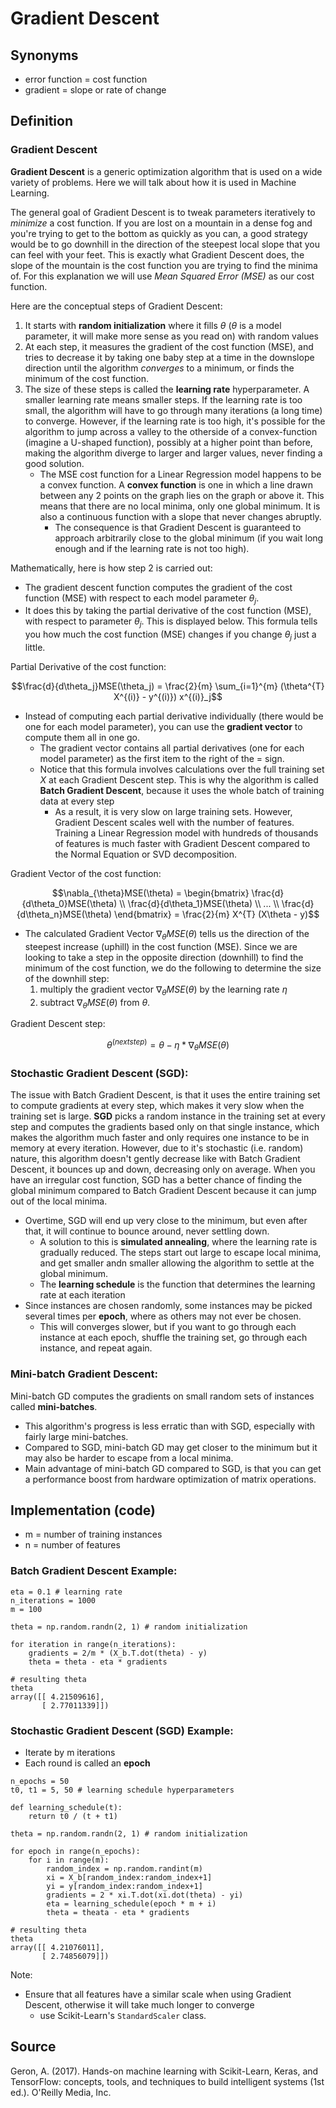 # Gradient Descent

## Synonyms
* error function = cost function
* gradient = slope or rate of change

## Definition
### Gradient Descent
**Gradient Descent** is a generic optimization algorithm that is used on a wide variety of problems. Here we will talk about how it is used in Machine Learning. 

The general goal of Gradient Descent is to tweak parameters iteratively to *minimize* a cost function. If you are lost on a mountain in a dense fog and you're trying to get to the bottom as quickly as you can, a good strategy would be to go downhill in the direction of the steepest local slope that you can feel with your feet. This is exactly what Gradient Descent does, the slope of the mountain is the cost function you are trying to find the minima of. For this explanation we will use *Mean Squared Error (MSE)* as our cost function. 

Here are the conceptual steps of Gradient Descent: 
1. It starts with **random initialization** where it fills $\theta$ ($\theta$ is a model parameter, it will make more sense as you read on) with random values
2. At each step, it measures the gradient of the cost function (MSE), and tries to decrease it by taking one baby step at a time in the downslope direction until the algorithm *converges* to a minimum, or finds the minimum of the cost function. 
3. The size of these steps is called the **learning rate** hyperparameter. A smaller learning rate means smaller steps. If the learning rate is too small, the algorithm will have to go through many iterations (a long time) to converge. However, if the learning rate is too high, it's possible for the algorithm to jump across a valley to the otherside of a convex-function (imagine a U-shaped function), possibly at a higher point than before, making the algorithm diverge to larger and larger values, never finding a good solution. 
    * The MSE cost function for a Linear Regression model happens to be a convex function. A **convex function** is one in which a line drawn between any 2 points on the graph lies on the graph or above it. This means that there are no local minima, only one global minimum. It is also a continuous function with a slope that never changes abruptly. 
        * The consequence is that Gradient Descent is guaranteed to approach arbitrarily close to the global minimum (if you wait long enough and if the learning rate is not too high). 

Mathematically, here is how step 2 is carried out:
* The gradient descent function computes the gradient of the cost function (MSE) with respect to each model parameter $\theta_j$.
* It does this by taking the partial derivative of the cost function (MSE), with respect to parameter $\theta_j$. This is displayed below. This formula tells you how much the cost function (MSE) changes if you change $\theta_j$ just a little.

Partial Derivative of the cost function:
```math
\frac{d}{d\theta_j}MSE(\theta_j) = \frac{2}{m} \sum_{i=1}^{m} 
    (\theta^{T} X^{(i)} - y^{(i)}) x^{(i)}_j
```

* Instead of computing each partial derivative individually (there would be one for each model parameter), you can use the **gradient vector** to compute them all in one go.
    * The gradient vector contains all partial derivatives (one for each model parameter) as the first item to the right of the $=$ sign.
    * Notice that this formula involves calculations over the full training set $X$ at each Gradient Descent step. This is why the algorithm is called **Batch Gradient Descent**, because it uses the whole batch of training data at every step
        * As a result, it is very slow on large training sets. However, Gradient Descent scales well with the number of features. Training a Linear Regression model with hundreds of thousands of features is much faster with Gradient Descent compared to the Normal Equation or SVD decomposition. 

Gradient Vector of the cost function:
```math
\nabla_{\theta}MSE(\theta) = \begin{bmatrix} 
    \frac{d}{d\theta_0}MSE(\theta) \\ 
    \frac{d}{d\theta_1}MSE(\theta) \\
    ...
    \\
    \frac{d}{d\theta_n}MSE(\theta)
    \end{bmatrix} 

    = \frac{2}{m} X^{T} (X\theta - y)
```

* The calculated Gradient Vector $\nabla_{\theta}MSE(\theta)$ tells us the direction of the steepest increase (uphill) in the cost function (MSE). Since we are looking to take a step in the opposite direction (downhill) to find the minimum of the cost function, we do the following to determine the size of the downhill step:
    1. multiply the gradient vector $\nabla_{\theta}MSE(\theta)$ by the learning rate $\eta$
    2. subtract $\nabla_{\theta}MSE(\theta)$ from $\theta$.

Gradient Descent step:
```math
\theta^{(next step)} = \theta - \eta*\nabla_{\theta}  MSE(\theta)
```

### Stochastic Gradient Descent (SGD):
The issue with Batch Gradient Descent, is that it uses the entire training set to compute gradients at every step, which makes it very slow when the training set is large. **SGD** picks a random instance in the training set at every step and computes the gradients based only on that single instance, which makes the algorithm much faster and only requires one instance to be in memory at every iteration. However, due to it's stochastic (i.e. random) nature, this algorithm doesn't gently decrease like with Batch Gradient Descent, it bounces up and down, decreasing only on average. When you have an irregular cost function, SGD has a better chance of finding the global minimum compared to Batch Gradient Descent because it can jump out of the local minima.
* Overtime, SGD will end up very close to the minimum, but even after that, it will continue to bounce around, never settling down.
    * A solution to this is **simulated annealing**, where the learning rate is gradually reduced. The steps start out large to escape local minima, and get smaller andn smaller allowing the algorithm to settle at the global minimum.
    * The **learning schedule** is the function that determines the learning rate at each iteration
* Since instances are chosen randomly, some instances may be picked several times per **epoch**, where as others may not ever be chosen. 
    * This will converges slower, but if you want to go through each instance at each epoch, shuffle the training set, go through each instance, and repeat again. 

### Mini-batch Gradient Descent:
Mini-batch GD computes the gradients on small random sets of instances called **mini-batches**. 
* This algorithm's progress is less erratic than with SGD, especially with fairly large mini-batches. 
* Compared to SGD, mini-batch GD may get closer to the minimum but it may also be harder to escape from a local minima.
* Main advantage of mini-batch GD compared to SGD, is that you can get a performance boost from hardware optimization of matrix operations. 


## Implementation (code)
* m = number of training instances
* n = number of features

### Batch Gradient Descent Example:
```
eta = 0.1 # learning rate
n_iterations = 1000
m = 100

theta = np.random.randn(2, 1) # random initialization

for iteration in range(n_iterations):
    gradients = 2/m * (X_b.T.dot(theta) - y)
    theta = theta - eta * gradients

# resulting theta
theta
array([[ 4.21509616],
       [ 2.77011339]])
```

### Stochastic Gradient Descent (SGD) Example:
* Iterate by m iterations
* Each round is called an **epoch**
```
n_epochs = 50
t0, t1 = 5, 50 # learning schedule hyperparameters

def learning_schedule(t):
    return t0 / (t + t1)

theta = np.random.randn(2, 1) # random initialization

for epoch in range(n_epochs):
    for i in range(m):
        random_index = np.random.randint(m)
        xi = X_b[random_index:random_index+1]
        yi = y[random_index:random_index+1]
        gradients = 2 * xi.T.dot(xi.dot(theta) - yi)
        eta = learning_schedule(epoch * m + i)
        theta = theata - eta * gradients

# resulting theta
theta
array([[ 4.21076011],
       [ 2.74856079]])
```



Note:
* Ensure that all features have a similar scale when using Gradient Descent, otherwise it will take much longer to converge
    * use Scikit-Learn's `StandardScaler` class.


## Source
Geron, A. (2017). Hands-on machine learning with Scikit-Learn, Keras, and TensorFlow: concepts, tools, and techniques to build intelligent systems (1st ed.). O'Reilly Media, Inc. 


